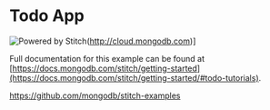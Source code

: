 # Todo App


![Powered by Stitch](http://badge.learnstitch.com/?appid=todo_web_app-bmure)(http://cloud.mongodb.com)]



Full documentation for this example can be found at [https://docs.mongodb.com/stitch/getting-started](https://docs.mongodb.com/stitch/getting-started/#todo-tutorials).


https://github.com/mongodb/stitch-examples
